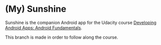 (My) Sunshine
========

Sunshine is the companion Android app for the Udacity course [Developing Android Apps: Android Fundamentals](https://www.udacity.com/course/ud853).

This branch is made in order to follow along the course.